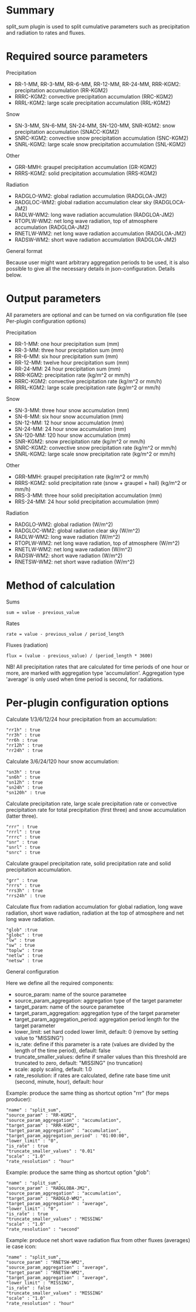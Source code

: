 # Summary

split_sum plugin is used to split cumulative parameters such as precipitation and radiation to rates and fluxes.

# Required source parameters

Precipitation

* RR-1-MM, RR-3-MM, RR-6-MM, RR-12-MM, RR-24-MM, RRR-KGM2: precipitation accumulation (RR-KGM2)
* RRRC-KGM2: convective precipitation accumulation (RRC-KGM2)
* RRRL-KGM2: large scale precipitation accumulation (RRL-KGM2)

Snow

* SN-3-MM, SN-6-MM, SN-24-MM, SN-120-MM, SNR-KGM2: snow precipitation accumulation (SNACC-KGM2)
* SNRC-KGM2: convective snow precipitation accumulation (SNC-KGM2)
* SNRL-KGM2: large scale snow precipitation accumulation (SNL-KGM2)

Other

* GRR-MMH: graupel precipitation accumulation (GR-KGM2)
* RRRS-KGM2: solid precipitation accumulation (RRS-KGM2)

Radiation

* RADGLO-WM2: global radiation accumulation (RADGLOA-JM2)
* RADGLOC-WM2: global radiation accumulation clear sky (RADGLOCA-JM2)
* RADLW-WM2: long wave radiation accumulation (RADGLOA-JM2)
* RTOPLW-WM2: net long wave radiation, top of atmosphere accumulation (RADGLOA-JM2)
* RNETLW-WM2: net long wave radiation accumulation (RADGLOA-JM2)
* RADSW-WM2: short wave radiation accumulation (RADGLOA-JM2)

General format

Because user might want arbitrary aggregation periods to be used, it is also possible to give all the necessary 
details in json-configuration. Details below.

# Output parameters

All parameters are optional and can be turned on via configuration file (see Per-plugin configuration options)

Precipitation

* RR-1-MM: one hour precipitation sum (mm)
* RR-3-MM: three hour precipitation sum (mm)
* RR-6-MM: six hour precipitation sum (mm)
* RR-12-MM: twelve hour precipitation sum (mm)
* RR-24-MM: 24 hour precipitation sum (mm)
* RRR-KGM2: precipitation rate (kg/m^2 or mm/h)
* RRRC-KGM2: convective precipitation rate (kg/m^2 or mm/h)
* RRRL-KGM2: large scale precipitation rate (kg/m^2 or mm/h)

Snow

* SN-3-MM: three hour snow accumulation (mm)
* SN-6-MM: six hour snow accumulation (mm)
* SN-12-MM: 12 hour snow accumulation (mm)
* SN-24-MM: 24 hour snow accumulation (mm)
* SN-120-MM: 120 hour snow accumulation (mm)
* SNR-KGM2: snow precipitation rate (kg/m^2 or mm/h)
* SNRC-KGM2: convective snow precipitation rate (kg/m^2 or mm/h)
* SNRL-KGM2: large scale snow precipitation rate (kg/m^2 or mm/h)

Other

* GRR-MMH: graupel precipitation rate (kg/m^2 or mm/h)
* RRRS-KGM2: solid precipitation rate (snow + graupel + hail) (kg/m^2 or mm/h)
* RRS-3-MM: three hour solid precipitation accumulation (mm)
* RRS-24-MM: 24 hour solid precipitation accumulation (mm)

Radiation

* RADGLO-WM2: global radiation (W/m^2)
* RADGLOC-WM2: global radiation clear sky (W/m^2)
* RADLW-WM2: long wave radiation (W/m^2)
* RTOPLW-WM2: net long wave radiation, top of atmosphere (W/m^2)
* RNETLW-WM2: net long wave radiation (W/m^2)
* RADSW-WM2: short wave radiation (W/m^2)
* RNETSW-WM2: net short wave radiation (W/m^2)

# Method of calculation

Sums

    sum = value - previous_value

Rates

    rate = value - previous_value / period_length

Fluxes (radiation)

    flux = (value - previous_value) / (period_length * 3600)

NB! All precipitation rates that are calculated for time periods of one hour or more, are
marked with aggregation type 'accumulation'. Aggregation type 'average' is only used when
time period is second, for radiations.

# Per-plugin configuration options

Calculate 1/3/6/12/24 hour precipitation from an accumulation:

    "rr1h" : true
    "rr3h" : true
    "rr6h : true
    "rr12h" : true
    "rr24h" : true

Calculate 3/6/24/120 hour snow accumulation:

    "sn3h" : true
    "sn6h" : true
    "sn12h" : true
    "sn24h" : true
    "sn120h" : true

Calculate precipitation rate, large scale precipitation rate or convective precipitation rate for total precipitation (first three) and snow accumulation (latter three).

    "rrr" : true
    "rrrl" : true
    "rrrc" : true
    "snr" : true
    "snrl" : true
    "snrc" : true

Calculate graupel precipitation rate, solid precipitation rate and solid precipitation accumulation.

    "grr" : true
    "rrrs" : true
    "rrs3h" : true
    "rrs24h" : true

Calculate flux from radiation accumulation for global radiation, long wave radiation, short wave radiation, radiation at the top of atmosphere and net long wave radiation.

    "glob" :true
    "globc" : true
    "lw" : true
    "sw" : true
    "toplw" : true
    "netlw" : true
    "netsw" : true

General configuration

Here we define all the required components:
* source_param: name of the source parametee
* source_param_aggregation: aggregation type of the target parameter
* target_param: name of the source parametee
* target_param_aggregation: aggregation type of the target parameter
* target_param_aggregation_period: aggregation period length for the target parameter
* lower_limit: set hard coded lower limit, default: 0 (remove by setting value to "MISSING")
* is_rate: define if this parameter is a rate (values are divided by the length of the time period), default: false
* truncate_smaller_values: define if smaller values than this threshold are truncated to zero, default: "MISSING" (no truncation)
* scale: apply scaling, default: 1.0
* rate_resolution: if rates are calculated, define rate base time unit (second, minute, hour), default: hour

Example: produce the same thing as shortcut option "rrr" (for meps producer):

    "name" : "split_sum",
    "source_param" : "RR-KGM2",
    "source_param_aggregation" : "accumulation",
    "target_param" : "RRR-KGM2",
    "target_param_aggregation" : "accumulation",
    "target_param_aggregation_period" : "01:00:00",
    "lower_limit" : "0",
    "is_rate" : true
    "truncate_smaller_values" : "0.01" 
    "scale" : "1.0"
    "rate_resolution" : "hour"


Example: produce the same thing as shortcut option "glob":

    "name" : "split_sum",
    "source_param" : "RADGLOBA-JM2",
    "source_param_aggregation" : "accumulation",
    "target_param" : "RADGLO-WM2",
    "target_param_aggregation" : "average",
    "lower_limit" : "0",
    "is_rate" : true
    "truncate_smaller_values" : "MISSING" 
    "scale" : "1.0"
    "rate_resolution" : "second"


Example: produce net short wave radiation flux from other fluxes (averages) ie case icon:

    "name" : "split_sum",
    "source_param" : "RNETSW-WM2",
    "source_param_aggregation" : "average",
    "target_param" : "RNETSW-WM2",
    "target_param_aggregation" : "average",
    "lower_limit" : "MISSING",
    "is_rate" : false
    "truncate_smaller_values" : "MISSING" 
    "scale" : "1.0"
    "rate_resolution" : "hour"


